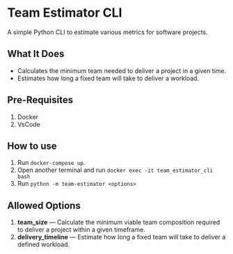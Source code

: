 # Team Estimator CLI

A simple Python CLI to estimate various metrics for software projects.

## What It Does

- Calculates the minimum team needed to deliver a project in a given time.
- Estimates how long a fixed team will take to deliver a workload.

## Pre-Requisites

1. Docker
2. VsCode

## How to use

1. Run `docker-compose up`.
2. Open another terminal and run `docker exec -it team_estimator_cli bash`
3. Run `python -m team-estimator <options>`

## Allowed Options

1. **team_size** — Calculate the minimum viable team composition required to deliver a project within a given timeframe.
2. **delivery_timeline** — Estimate how long a fixed team will take to deliver a defined workload.
